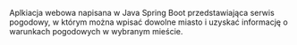 Aplkiacja webowa napisana w Java Spring Boot przedstawiająca serwis pogodowy, w którym można wpisać dowolne miasto i uzyskać informację o warunkach pogodowych w wybranym mieście. 
